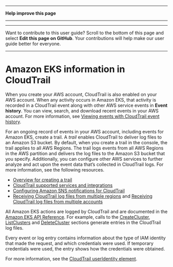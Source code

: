 --------

 **Help improve this page** 

--------

--------

Want to contribute to this user guide? Scroll to the bottom of this page and select **Edit this page on GitHub**\. Your contributions will help make our user guide better for everyone\.

--------

# Amazon EKS information in CloudTrail<a name="service-name-info-in-cloudtrail"></a>

When you create your AWS account, CloudTrail is also enabled on your AWS account\. When any activity occurs in Amazon EKS, that activity is recorded in a CloudTrail event along with other AWS service events in **Event history**\. You can view, search, and download recent events in your AWS account\. For more information, see [Viewing events with CloudTrail event history](https://docs.aws.amazon.com/awscloudtrail/latest/userguide/view-cloudtrail-events.html)\.

For an ongoing record of events in your AWS account, including events for Amazon EKS, create a trail\. A *trail* enables CloudTrail to deliver log files to an Amazon S3 bucket\. By default, when you create a trail in the console, the trail applies to all AWS Regions\. The trail logs events from all AWS Regions in the AWS partition and delivers the log files to the Amazon S3 bucket that you specify\. Additionally, you can configure other AWS services to further analyze and act upon the event data that’s collected in CloudTrail logs\. For more information, see the following resources\.
+  [Overview for creating a trail](https://docs.aws.amazon.com/awscloudtrail/latest/userguide/cloudtrail-create-and-update-a-trail.html) 
+  [CloudTrail supported services and integrations](https://docs.aws.amazon.com/awscloudtrail/latest/userguide/cloudtrail-aws-service-specific-topics.html#cloudtrail-aws-service-specific-topics-integrations) 
+  [Configuring Amazon SNS notifications for CloudTrail](https://docs.aws.amazon.com/awscloudtrail/latest/userguide/getting_notifications_top_level.html) 
+  [Receiving CloudTrail log files from multiple regions](https://docs.aws.amazon.com/awscloudtrail/latest/userguide/receive-cloudtrail-log-files-from-multiple-regions.html) and [Receiving CloudTrail log files from multiple accounts](https://docs.aws.amazon.com/awscloudtrail/latest/userguide/cloudtrail-receive-logs-from-multiple-accounts.html) 

All Amazon EKS actions are logged by CloudTrail and are documented in the [Amazon EKS API Reference](https://docs.aws.amazon.com/eks/latest/APIReference/)\. For example, calls to the [CreateCluster](https://docs.aws.amazon.com/eks/latest/APIReference/API_CreateCluster.html), [ListClusters](https://docs.aws.amazon.com/eks/latest/APIReference/API_ListClusters.html) and [DeleteCluster](https://docs.aws.amazon.com/eks/latest/APIReference/API_DeleteCluster.html) sections generate entries in the CloudTrail log files\.

Every event or log entry contains information about the type of IAM identity that made the request, and which credentials were used\. If temporary credentials were used, the entry shows how the credentials were obtained\.

For more information, see the [CloudTrail userIdentity element](https://docs.aws.amazon.com/awscloudtrail/latest/userguide/cloudtrail-event-reference-user-identity.html)\.